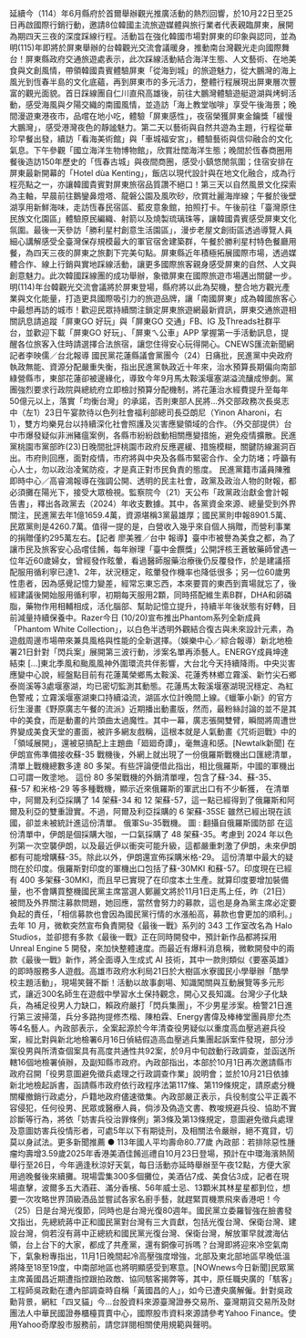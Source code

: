 延續今（114）年6月縣府於首爾舉辦觀光推廣活動的熱烈回響，於10月22日至25日再啟國際行銷行動，邀請8位韓國主流旅遊媒體與旅行業者代表親臨屏東，展開為期四天三夜的深度踩線行程。活動旨在強化韓國市場對屏東的印象與認同，並為明(115)年即將於屏東舉辦的台韓觀光交流會議暖身，推動南台灣觀光走向國際舞台！屏東縣政府交通旅遊處表示，此次踩線活動結合海洋生態、人文藝術、在地美食與文創風情，帶領韓國貴賓體驗屏東「從海到城」的旅遊魅力，從大鵬灣的海上風光到恆春半島的文化底蘊，再到屏東市的多元活力，整體行程展現出屏東層次豐富的觀光面貌。首日踩線團自仁川直飛高雄後，前往大鵬灣體驗遊艇遊湖與烤蚵活動，感受海風與夕陽交織的南國風情，並造訪「海上教堂咖啡」享受午後海景；晚間漫遊東港夜市，品嚐在地小吃，體驗「屏東感性」，夜宿榮獲屏東金鑰獎「緩慢大鵬灣」，感受港灣夜色的靜謐魅力。第二天以藝術與自然共遊為主題，行程從華珍早餐出發，續訪「看海美術館」與「車城福安宮」，體驗藝術與信仰融合的文化氣息。下午參觀「國立海洋生物博物館」，欣賞壯闊海洋生態；晚間於恆春商圈用餐後造訪150年歷史的「恆春古城」與夜間商圈，感受小鎮悠閒氛圍；住宿安排在屏東最新開幕的「Hotel dùa Kenting」，飯店以現代設計與在地文化融合，成為行程亮點之一，亦讓韓國貴賓對屏東旅宿品質讚不絕口！第三天以自然風景文化探索為主軸，早晨前往鵝鑾鼻燈塔、龍磐公園及風吹砂，欣賞壯麗海岸線；午餐於後壁湖享用新鮮海味，走訪恆春民宿區、藍皮意象館，拍照打卡。午後前往「臺灣原住民族文化園區」體驗原民編織、射箭以及燒製琉璃珠等，讓韓國貴賓感受屏東文化氛圍。最後一天參訪「勝利星村創意生活園區」，漫步老屋文創街區透過導覽人員細心講解感受全臺灣保存規模最大的軍官宿舍建築群，午餐於勝利星村特色餐廳用餐，為四天三夜的屏東之旅劃下完美句點。屏東縣近年積極拓展國際市場，透過媒體合作、線上行銷與實地踩線活動，讓更多國際旅客親身感受屏東的自然、人文與創意魅力。此次韓國踩線團的成功舉辦，象徵屏東在國際旅遊市場邁出關鍵一步。明(114)年台韓觀光交流會議將於屏東登場，縣府將以此為契機，整合地方觀光產業與文化能量，打造更具國際吸引力的旅遊品牌，讓「南國屏東」成為韓國旅客心中最想再訪的城市！歡迎民眾持續關注鎖定屏東旅遊網最新資訊，屏東交通旅遊相關訊息請追蹤「屏東GO 好玩」與「屏東GO 交通」FB、IG 及Threads社群平台，並歡迎下載「屏東GO 好玩」、「屏東ㄟ公車」APP 掌握第一手活動訊息，提醒各位旅客入住時請選擇合法旅宿，讓您住得安心玩得開心。CNEWS匯流新聞網記者李映儒／台北報導 國民黨花蓮縣議會黨團今（24）日痛批，民進黨中央政府執政無能、資源分配嚴重失衡，指出民進黨執政近十年來，治水預算長期偏向南部綠營縣市，東部花蓮卻被邊緣化，導致今年9月馬太鞍溪堰塞湖溢流釀成慘劇。黨團強烈要求行政院與總統府立即檢討預算分配機制，將花蓮治水經費提升至每年50億元以上，落實「均衡台灣」的承諾，否則東部人民將...外交部政務次長吳志中（左1）23日午宴款待以色列社會福利部總司長亞朗尼（Yinon Aharoni，右1），雙方均樂見台以持續深化社會照護及災害應變領域的合作。（外交部提供）台中市爆發疑似非洲豬瘟案例，各縣市紛紛啟動相關應變措施，避免疫情擴散。民進黨桃園市黨部昨(23)日晚間批評桃園市政府反應遲緩、措施模糊，關鍵防線漏洞百出。市府則回應，面對疫情，市府將與中央及各縣市緊密合作、全力防堵；呼籲有心人士，勿以政治凌駕防疫，才是真正對市民負責的態度。 民進黨籍市議員陳雅即時中心／高睿鴻報導在強調公開、透明的民主社會，政黨及政治人物的財報，都必須攤在陽光下，接受大眾檢視。監察院今（21）天公布「政黨政治獻金會計報告書」，釋出各政黨去（2024）年收支數據。其中，各黨資金來源、總量受到外界關注，民進黨去年1億1659.4萬，資源堪稱3黨最雄厚；國民黨則申報8901.5萬、民眾黨則是4260.7萬。值得一提的是，白營收入幾乎來自個人捐贈，而營利事業的捐贈僅約295萬左右。【記者 廖美雅／台中 報導】臺中市被譽為美食之都，為了讓市民及旅客安心品嚐佳餚，每年辦理「臺中金饌獎」公開評核王蒼敏藥師曾遇一位年近60歲婦女，曾經發作眩暈，看過醫師服藥治療後仍反覆發作，於是建議搭配服用循利寧已達1、2年，狀況穩定，眩暈發作機率也降低很多；另一位60歲男性患者，因為感覺記憶力變差，經常忘東忘西，本來要買的東西到賣場就忘了，後經建議後開始服用循利寧，初期每天服用2顆，同時搭配維生素B群，DHA和卵磷脂，藥物作用相輔相成，活化腦部、幫助記憶立提升，持續半年後狀態有好轉，目前減量持續保養中。Razer今日 (10/20)宣布推出Phantom系列全新成員「Phantom White Collection」，以白色半透明外觀結合復古與未來設計元素，為遊戲周邊市場帶來兼具風格與性能的全新選擇。（娛樂中心／綜合報導）新北地檢署21日針對「閃兵案」展開第三波行動，涉案名單再添藝人。ENERGY成員坤達結束 […]東北季風和颱風風神外圍環流共伴影響，大台北今天持續降雨。中央災害應變中心說，經盤點目前有花蓮萬榮鄉馬太鞍溪、花蓮秀林鄉立霧溪、新竹尖石鄉泰崗溪等3處堰塞湖，均已密切監測其動態。花蓮馬太鞍溪堰塞湖現況穩定、為紅色警戒；立霧溪堰塞湖東口持續溢流，湖區水位計晚間上線。《蠟筆小新》的官方衍生漫畫《野原廣志午餐的流派》近期播出動畫版，然而，最粉絲討論的並不是其中的美食，而是動畫的片頭曲太過魔性。其中一幕，廣志張開雙臂，瞬間將周遭世界變成美食天堂的畫面，被許多網友戲稱，這根本就是人氣動畫《咒術迴戰》中的「領域展開」，還被惡搞配上主題曲「廻廻奇譚」，毫無違和感。[Newtalk新聞] 在伊朗宣佈準備接收蘇-35 戰機後，外網上就出現了一份俄羅斯戰機出口匯總清單，清單上戰機總數多達 80 多架。有些評論便借此指出，相比俄羅斯，中國的軍機出口可謂一敗塗地。 這份 80 多架戰機的外銷清單哩，包含了蘇-34、蘇-35、蘇-57 和米格-29 等多種戰機，顯示近來俄羅斯的軍武出口有不少斬獲， 在清單中，阿爾及利亞採購了 14 架蘇-34 和 12 架蘇-57，這一點已經得到了俄羅斯和阿爾及利亞的雙重證實。不過，阿爾及利亞採購的 6 架蘇-35SE 雖然已經出現在該國，卻並未被統計進這份清單。 俄軍Su-35戰機。 圖 : 翻攝自俄羅斯國防部 在這份清單中，伊朗是個採購大咖，一口氣採購了 48 架蘇-35。考慮到 2024 年以色列第一次空襲伊朗，以及最近伊以衝突可能升級，這都嚴重刺激了伊朗，未來伊朗都有可能增購蘇-35。除此以外，伊朗還宣佈採購米格-29。 這份清單中最大的疑問在於印度。俄羅斯對印度的軍機出口包括了蘇-30MKI 和蘇-57。印度現在已經有 400 多架蘇-30MKI，而且早已實現了在印度本土生產。就算印度要增加裝備量，也不會購買整機國民黨主席當選人鄭麗文將於11月1日走馬上任，昨（21日）被問及外界關注募款問題，她回應，當然會努力的募款，這也是身為黨主席必定要負起的責任，「相信募款也會因為國民黨行情的水漲船高，募款也會更加的順利。」去年 10 月，微軟突然宣布負責開發《最後一戰》系列的 343 工作室改名為 Halo Studios，並卻摁有多款《最後一戰》正在同時開發中，預計新作品都將採用 Unreal Engine 5 開發，來加快整體速度。而最近有爆料消息稱，微軟開發中的兩款《最後一戰》新作，將全面導入生成式 AI 技術，其中一款則類似《要塞英雄》的即時服務多人遊戲。高雄市政府水利局21日於大樹區水寮國民小學舉辦「酷學校主題活動」，現場笑聲不斷！活動以故事劇場、知識闖關與互動展覽等多元形式，讓近300名師生在遊戲中學習水土保持觀念，開心又長知識。台灣少子化缺兵，為補足役男人力缺口，賴政府嚴打「閃兵集團」，不少男星涉案。檢警21日進行第三波掃蕩，兵分多路拘提修杰楷、陳柏霖、Energy書偉及棒棒堂團員廖允杰等4名藝人。內政部表示，全案起源於今年清查役男疑似以重度高血壓逃避兵役案，經比對與新北地檢署6月16日偵結假造高血壓逃兵集團起訴案件發現，部分涉案役男與所清查個案具有高度共通性共92案，於9月中旬啟動行政調查，並函送所轄16個地檢署偵辦，及副知縣市政府。內政部指出，本部於10月1日再次邀請縣市政府召開「役男意圖避免徵兵處理之行政調查作業」說明會；並於10月21日依據新北地檢起訴書，函請縣市政府依行政程序法第117條、第119條規定，請原處分機關權撤銷行政處分，戶籍地政府儘速徵集。內政部嚴正表示，兵役制度公平正義不容侵犯，任何役男、民眾或醫療人員，倘涉及偽造文書、教唆規避兵役、協助不實診斷等行為，將依「妨害兵役治罪條例」第3條及第13條規定，意圖避免徵兵處理及意圖妨害兵役情形者，可處5年以下有期徒刑，及相關法令嚴辦，絕不寬貸，切莫以身試法。更多新聞推薦 ● 113年國人平均壽命80.77歲 內政部：若排除惡性腫瘤均壽增3.59歲2025年香港美酒佳餚巡禮自10月23日登場，預計在中環海濱熱鬧舉行至26日，今年適逢秋涼好天氣，每日活動亦延時舉辦至午夜12點，方便大家用過晚餐後來續攤。現場雲集300多個攤位，美酒佔7成、美食佔3成，記者在現場直擊，波爾多五大酒莊、滿分香檳、56年威士忌、13顆米其林星星都到位，想要一次攻略世界頂級酒品並嘗試各家名廚手藝，就趕緊買機票飛來香港吧！今（25）日是台灣光復節，同時也是台灣光復80週年。國民黨立委羅智強在臉書發文指出，先總統蔣中正和國民黨對台灣有三大貢獻，包括光復台灣、保衛台灣、建設台灣，倘若沒有蔣中正總統和國民黨光復台灣、保衛台灣，解放軍早就渡海佔領，台上台下的大家，都成了共產黨，還有銅像可拆嗎？台灣即將迎來冷空氣南下，氣象粉專指出，11月1日晚間起冷高壓強度增強，北部及東北部地區早晚低溫將降至18至19度，中南部地區也將明顯感受到寒意。[NOWnews今日新聞]民眾黨主席黃國昌近期遭指控跟拍政敵、協同駭客揭弊等，其中，原任職央廣的「駭客」工程師吳政勳在遭內部調查時自稱「黃國昌的人」，如今已遭央廣解僱。針對吳政勳背景，網紅「四叉貓」今...台股資料來源臺灣證券交易所、臺灣期貨交易所及財團法人中華民國證券櫃檯買賣中心，國際股市資料來源請參考Yahoo Finance。使用Yahoo奇摩股市服務前，請您詳閱相關使用規範與聲明。